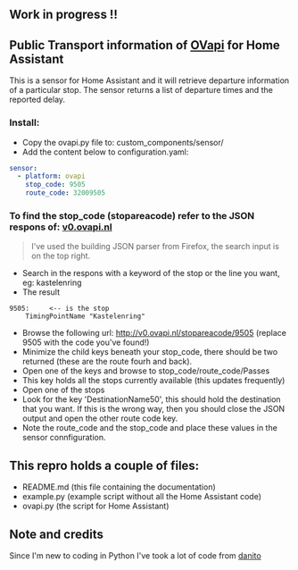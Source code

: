 ## Work in progress !!

## Public Transport information of [OVapi](http://www.ovapi.nl) for Home Assistant

This is a sensor for Home Assistant and it will retrieve departure information of a particular stop. The sensor returns a list of departure times and the reported delay.

### Install:
- Copy the ovapi.py file to: custom_components/sensor/
- Add the content below to configuration.yaml:

```yaml
sensor:
  - platform: ovapi
    stop_code: 9505
    route_code: 32009505
```

### To find the stop_code (stopareacode) refer to the JSON respons of: [v0.ovapi.nl](http://v0.ovapi.nl/stopareacode)
> I've used the building JSON parser from Firefox, the search input is on the top right.

- Search in the respons with a keyword of the stop or the line you want, eg: kastelenring
- The result
```
9505:     <-- is the stop
    TimingPointName "Kastelenring"
```
- Browse the following url: http://v0.ovapi.nl/stopareacode/9505 (replace 9505 with the code you've found!)
- Minimize the child keys beneath your stop_code, there should be two returned (these are the route fourh and back).
- Open one of the keys and browse to stop_code/route_code/Passes
- This key holds all the stops currently available (this updates frequently)
- Open one of the stops
- Look for the key 'DestinationName50', this should hold the destination that you want. If this is the wrong way, then you should close the JSON output and open the other route code key.
- Note the route_code and the stop_code and place these values in the sensor connfiguration.

## This repro holds a couple of files:
- README.md (this file containing the documentation)
- example.py (example script without all the Home Assistant code)
- ovapi.py (the script for Home Assistant)

## Note and credits
Since I'm new to coding in Python I've took a lot of code from [danito](https://github.com/danito/HA-Config/blob/master/custom_components/sensor/stib.py)
